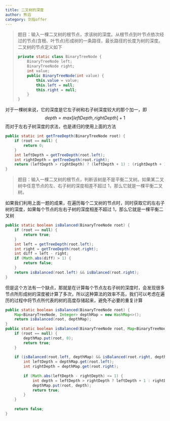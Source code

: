 ```yaml
---
title: 二叉树的深度
author: 熊滔
category: 剑指offer
---
```


> 题目：输入一棵二叉树的根节点，求该树的深度。从根节点到叶节点依次经过的节点(含根、叶节点)形成树的一条路径，最长路径的长度为树的深度。二叉树的节点定义如下
>
> ```java
> private static class BinaryTreeNode {
>     BinaryTreeNode left;
>     BinaryTreeNode right;
>     int value;
>     public BinaryTreeNode(int value) {
>         this.value = value;
>         this.left = null;
>         this.right = null;
>     }
> }
> ```

对于一棵树来说，它的深度是它左子树和右子树深度较大的那个加一，即
$$
depth = max [ leftDepth, rightDepth ] + 1
$$
而对于左右子树深度的求法，也是递归的使用上面的方法

```java
public static int getTreeDepth(BinaryTreeNode root) {
    if (root == null) {
        return 0;
    }
    int leftDepth = getTreeDepth(root.left);
    int rightDepth = getTreeDepth(root.right);
    return (leftDepth > rightDepth) ? (leftDepth + 1) : (rightDepth + 1);
}
```

> 题目：输入一棵二叉树的根节点，判断该树是不是平衡二叉树。如果某二叉树中任意节点的左、右子树的深度相差不超过 $1$，那么它就是一棵平衡二叉树。

如果我们利用上面一题的成果，在遍历每个二叉树的节点时，同时获取它的左右子树的深度，如果每个节点的左右子树的深度相差不超过 $1$，那么它就是一棵平衡二叉树

```java
public static boolean isBalanced(BinaryTreeNode root) {
    if (root == null) {
        return true;
    }
    int left = getTreeDepth(root.left);
    int right = getTreeDepth(root.right);
    int diff = left - right;
    if (Math.abs(diff) > 1) {
        return false;
    }
    return isBalanced(root.left) && isBalanced(root.right);
}
```

但是这个方法有一个缺点，那就是在计算每个节点左右子树的深度时，会发现很多节点所形成树的深度被计算了多次，所以这种算法的效率不高，我们可以考虑在遍历的过程中将节点所代表的树的高度存储起来，避免不必要的重复计算

```java
public static boolean isBalanced(BinaryTreeNode root) {
    Map<BinaryTreeNode, Integer> depthMap = new HashMap<>();
    return isBalanced(root, depthMap);
}
public static boolean isBalanced(BinaryTreeNode root, Map<BinaryTreeNode, Integer> depthMap) {
    if (root == null) {
        depthMap.put(root, 0);
        return true;
    }
    
    if (isBalanced(root.left, depthMap) && isBalanced(root.right, depthMap)) {
        int leftDepth = depthMap.get(root.left);
        int rightDepth = depthMap.get(root.right);
        
        if (Math.abs(leftDepth - rightDepth) <= 1) {
            int depth = leftDepth > rightDepth ? leftDepth + 1 : rightDepth + 1;
            depthMap.put(root, depth);
            return true;
        }
    }
    
    return false;
}
```

<Disqus />